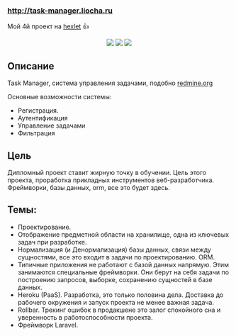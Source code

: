 ### http://task-manager.liocha.ru

Мой 4й проект  на  [hexlet](https://ru.hexlet.io/?ref=257626) :+1:
    
<p align="center">
<a href="https://github.com/Liocha/php-project-lvl4/actions"><img src="https://github.com/Liocha/php-project-lvl4/workflows/Master%20workflow/badge.svg" /></a>
<a href="https://codeclimate.com/github/Liocha/php-project-lvl4/maintainability"><img src="https://api.codeclimate.com/v1/badges/e502da4681faea3ec3b2/maintainability" /></a>
<a href="https://codeclimate.com/github/Liocha/php-project-lvl4/test_coverage"><img src="https://api.codeclimate.com/v1/badges/e502da4681faea3ec3b2/test_coverage" /></a>
</p>

## Описание

Task Manager, система управления задачами, подобно [redmine.org](http://redmine.org)

Основные возможности системы:

* Регистрация.
* Аутентификация
* Управление задачами
* Фильтрация

## Цель

Дипломный проект ставит жирную точку в обучении. Цель этого проекта, проработка прикладных инструментов веб-разработчика. Фреймворки, базы данных, orm, все это будет здесь. 

## Темы:

* Проектирование. 
* Отображение предметной области на хранилище, одна из ключевых задач при разработке. 
* Нормализация (и Денормализация) базы данных, связи между сущностями, все это входит в задачи по проектированию.
ORM. 
* Типичные приложения не работают с базой данных напрямую. Этим занимаются специальные фреймворки. Они берут на себя задачи по построению запросов, выборке, сохранению сущностей в базе данных.
* Heroku (PaaS). Разработка, это только половина дела. Доставка до рабочего окружения и запуск проекта не менее важная задача.
* Rollbar. Трекинг ошибок в продакшене это залог спокойного сна и уверенность в работоспособности проекта.
* Фреймворк Laravel.
